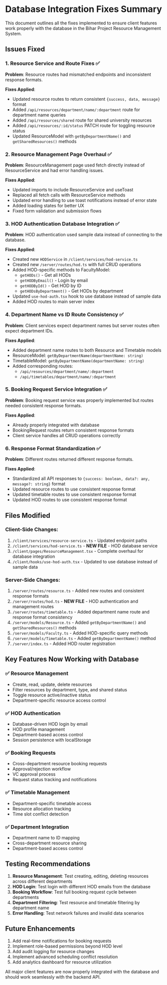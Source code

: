 # Database Integration Fixes Summary

This document outlines all the fixes implemented to ensure client features work properly with the database in the Bihar Project Resource Management System.

## Issues Fixed

### 1. Resource Service and Route Fixes ✅

**Problem**: Resource routes had mismatched endpoints and inconsistent response formats.

**Fixes Applied**:
- Updated resource routes to return consistent `{success, data, message}` format
- Added `/api/resources/department/name/:department` route for department name queries
- Added `/api/resources/shared` route for shared university resources
- Added `/api/resources/:id/status` PATCH route for toggling resource status
- Updated ResourceModel with `getByDepartmentName()` and `getSharedResources()` methods

### 2. Resource Management Page Overhaul ✅

**Problem**: ResourceManagement page used fetch directly instead of ResourceService and had error handling issues.

**Fixes Applied**:
- Updated imports to include ResourceService and useToast
- Replaced all fetch calls with ResourceService methods
- Updated error handling to use toast notifications instead of error state
- Added loading states for better UX
- Fixed form validation and submission flows

### 3. HOD Authentication Database Integration ✅

**Problem**: HOD authentication used sample data instead of connecting to the database.

**Fixes Applied**:
- Created new `HODService` in `/client/services/hod-service.ts`
- Created new `/server/routes/hod.ts` with full CRUD operations
- Added HOD-specific methods to FacultyModel:
  - `getHODs()` - Get all HODs
  - `getHODByEmail()` - Login by email
  - `getHODById()` - Get HOD by ID
  - `getHODsByDepartment()` - Get HODs by department
- Updated `use-hod-auth.tsx` hook to use database instead of sample data
- Added HOD routes to main server index

### 4. Department Name vs ID Route Consistency ✅

**Problem**: Client services expect department names but server routes often expect department IDs.

**Fixes Applied**:
- Added department name routes to both Resource and Timetable models
- ResourceModel: `getByDepartmentName(departmentName: string)`
- TimetableModel: `getByDepartmentName(departmentName: string)`
- Added corresponding routes:
  - `/api/resources/department/name/:department`
  - `/api/timetables/department/name/:department`

### 5. Booking Request Service Integration ✅

**Problem**: Booking request service was properly implemented but routes needed consistent response formats.

**Fixes Applied**:
- Already properly integrated with database
- BookingRequest routes return consistent response formats
- Client service handles all CRUD operations correctly

### 6. Response Format Standardization ✅

**Problem**: Different routes returned different response formats.

**Fixes Applied**:
- Standardized all API responses to `{success: boolean, data?: any, message?: string}` format
- Updated resource routes to use consistent response format
- Updated timetable routes to use consistent response format
- Updated HOD routes to use consistent response format

## Files Modified

### Client-Side Changes:
1. `/client/services/resource-service.ts` - Updated endpoint paths
2. `/client/services/hod-service.ts` - **NEW FILE** - HOD database service
3. `/client/pages/ResourceManagement.tsx` - Complete overhaul for database integration
4. `/client/hooks/use-hod-auth.tsx` - Updated to use database instead of sample data

### Server-Side Changes:
1. `/server/routes/resource.ts` - Added new routes and consistent response formats
2. `/server/routes/hod.ts` - **NEW FILE** - HOD authentication and management routes
3. `/server/routes/timetable.ts` - Added department name route and response format consistency
4. `/server/models/Resource.ts` - Added `getByDepartmentName()` and `getSharedResources()` methods
5. `/server/models/Faculty.ts` - Added HOD-specific query methods
6. `/server/models/Timetable.ts` - Added `getByDepartmentName()` method
7. `/server/index.ts` - Added HOD router registration

## Key Features Now Working with Database

### ✅ Resource Management
- Create, read, update, delete resources
- Filter resources by department, type, and shared status
- Toggle resource active/inactive status
- Department-specific resource access control

### ✅ HOD Authentication
- Database-driven HOD login by email
- HOD profile management
- Department-based access control
- Session persistence with localStorage

### ✅ Booking Requests
- Cross-department resource booking requests
- Approval/rejection workflow
- VC approval process
- Request status tracking and notifications

### ✅ Timetable Management
- Department-specific timetable access
- Resource allocation tracking
- Time slot conflict detection

### ✅ Department Integration
- Department name to ID mapping
- Cross-department resource sharing
- Department-based access control

## Testing Recommendations

1. **Resource Management**: Test creating, editing, deleting resources across different departments
2. **HOD Login**: Test login with different HOD emails from the database
3. **Booking Workflow**: Test full booking request cycle between departments
4. **Department Filtering**: Test resource and timetable filtering by department name
5. **Error Handling**: Test network failures and invalid data scenarios

## Future Enhancements

1. Add real-time notifications for booking requests
2. Implement role-based permissions beyond HOD level
3. Add audit logging for resource changes
4. Implement advanced scheduling conflict resolution
5. Add analytics dashboard for resource utilization

All major client features are now properly integrated with the database and should work seamlessly with the backend API.
